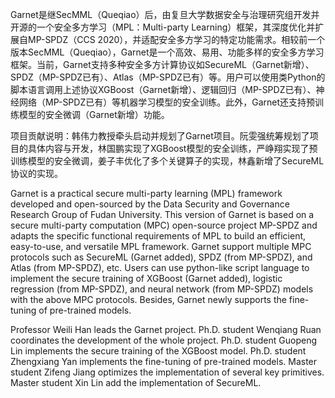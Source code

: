 Garnet是继SecMML（Queqiao）后，由复旦大学数据安全与治理研究组开发并开源的一个安全多方学习（MPL：Multi-party Learning）框架，其深度优化并扩展自MP-SPDZ（CCS 2020），并适配安全多方学习的特定功能需求。相较前一个版本SecMML（Queqiao），Garnet是一个高效、易用、功能多样的安全多方学习框架。当前，Garnet支持多种安全多方计算协议如SecureML（Garnet新增）、SPDZ（MP-SPDZ已有）、Atlas（MP-SPDZ已有）等。用户可以使用类Python的脚本语言调用上述协议XGBoost（Garnet新增）、逻辑回归（MP-SPDZ已有）、神经网络（MP-SPDZ已有）等机器学习模型的安全训练。此外，Garnet还支持预训练模型的安全微调（Garnet新增）功能。

项目贡献说明：韩伟力教授牵头启动并规划了Garnet项目。阮雯强统筹规划了项目的具体内容与开发，林国鹏实现了XGBoost模型的安全训练，严峥翔实现了预训练模型的安全微调，姜子丰优化了多个关键算子的实现，林鑫新增了SecureML协议的实现。

Garnet is a practical secure multi-party learning (MPL) framework developed and open-sourced by the Data Security and Governance Research Group of Fudan University. This version of Garnet is based on a secure multi-party computation (MPC) open-source project MP-SPDZ and adapts the specific functional requirements of MPL to build an efficient, easy-to-use, and versatile MPL framework. Garnet support multiple MPC protocols such as SecureML (Garnet added), SPDZ (from MP-SPDZ), and Atlas (from MP-SPDZ), etc. Users can use python-like script language to implement the secure training of XGBoost (Garnet added), logistic regression (from MP-SPDZ), and neural network (from MP-SPDZ) models with the above MPC protocols. Besides, Garnet newly supports the fine-tuning of pre-trained models.

Professor Weili Han leads the Garnet project. Ph.D. student Wenqiang Ruan coordinates the development of the whole project. Ph.D. student Guopeng Lin implements the secure training of the XGBoost model. Ph.D. student Zhengxiang Yan implements the fine-tuning of pre-trained models. Master student Zifeng Jiang optimizes the implementation of several key primitives. Master student Xin Lin add the implementation of SecureML. 
